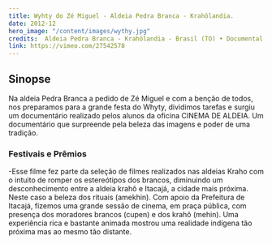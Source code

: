 ```yaml
---
title: Wyhty do Zé Miguel - Aldeia Pedra Branca - Krahôlandia.
date: 2012-12
hero_image: "/content/images/wythy.jpg"
credits:  Aldeia Pedra Branca - Krahôlandia - Brasil (TO) • Documental - cor • digital / 32 min.,Filme coletivo realizado durante oficina audiovisual na aldeia Pedra Branca., Realizadores - Alunos Krahô da oficina e Equipe Cinema de Aldeia.,Produção e edição Cinema de Aldeia.
link: https://vimeo.com/27542578
---
```


## Sinopse
Na aldeia Pedra Branca a pedido de Zé Miguel e com a benção de todos, nos preparamos para a grande festa do Whyty, dividimos tarefas e surgiu um documentário realizado pelos alunos da oficina CINEMA DE ALDEIA. Um documentário que surpreende pela beleza das imagens e poder de uma tradição.

### Festivais e Prêmios
-Esse filme fez parte da seleção de filmes realizados nas aldeias Kraho com o intuito de romper os estereótipos dos brancos, diminuindo um desconhecimento entre a aldeia krahô e Itacajá, a cidade mais próxima. Neste caso a beleza dos rituais (amekhin). Com apoio da Prefeitura de Itacajá, fizemos uma grande sessão de cinema, em praça pública, com presença dos moradores brancos (cupen) e dos krahô (mehin). Uma experiência rica e bastante animada mostrou uma realidade indígena tão próxima mas ao mesmo tão distante.
